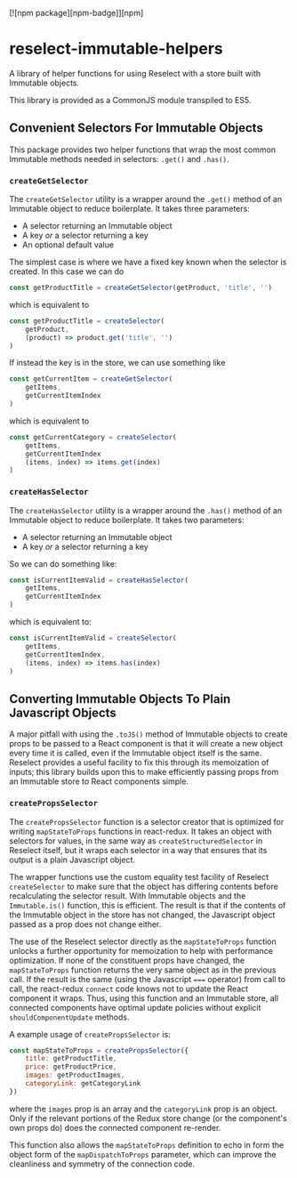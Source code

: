[![npm package][npm-badge]][npm]

# reselect-immutable-helpers

A library of helper functions for using Reselect with a store built with Immutable objects.

This library is provided as a CommonJS module transpiled to ES5.

## Convenient Selectors For Immutable Objects

This package provides two helper functions that wrap the most common
Immutable methods needed in selectors: `.get()` and `.has()`.

### `createGetSelector`

The `createGetSelector` utility is a wrapper around the `.get()` method
of an Immutable object to reduce boilerplate. It takes three
parameters:

 - A selector returning an Immutable object
 - A key _or_ a selector returning a key
 - An optional default value

The simplest case is where we have a fixed key known when the selector is created. In this case we can do

```js
const getProductTitle = createGetSelector(getProduct, 'title', '')
```

which is equivalent to

```js
const getProductTitle = createSelector(
    getProduct,
    (product) => product.get('title', '')
)
```

If instead the key is in the store, we can use something like

```js
const getCurrentItem = createGetSelector(
    getItems,
    getCurrentItemIndex
)
```

which is equivalent to

```js
const getCurrentCategory = createSelector(
    getItems,
    getCurrentItemIndex
    (items, index) => items.get(index)
)
```

### `createHasSelector`

The `createHasSelector` utility is a wrapper around the `.has()` method
of an Immutable object to reduce boilerplate. It takes two
parameters:

 - A selector returning an Immutable object
 - A key _or_ a selector returning a key

So we can do something like:

```js
const isCurrentItemValid = createHasSelector(
    getItems,
    getCurrentItemIndex
)
```

which is equivalent to:

```js
const isCurrentItemValid = createSelector(
    getItems,
    getCurrentItemIndex,
    (items, index) => items.has(index)
)
```

## Converting Immutable Objects To Plain Javascript Objects

A major pitfall with using the `.toJS()` method of Immutable objects to
create props to be passed to a React component is that it will create
a new object every time it is called, even if the Immutable object
itself is the same. Reselect provides a useful facility to fix this
through its memoization of inputs; this library builds upon this to
make efficiently passing props from an Immutable store to React
components simple.

### `createPropsSelector`

The `createPropsSelector` function is a selector creator that is
optimized for writing `mapStateToProps` functions in react-redux. It
takes an object with selectors for values, in the same way as
`createStructuredSelector` in Reselect itself, but it wraps each
selector in a way that ensures that its output is a plain Javascript
object.

The wrapper functions use the custom equality test facility of
Reselect `createSelector` to make sure that the object has differing
contents before recalculating the selector result. With Immutable
objects and the `Immutable.is()` function, this is efficient. The
result is that if the contents of the Immutable object in the store
has not changed, the Javascript object passed as a prop does not
change either.

The use of the Reselect selector directly as the `mapStateToProps`
function unlocks a further opportunity for memoization to help with
performance optimization. If none of the constituent props have
changed, the `mapStateToProps` function returns the very same object
as in the previous call. If the result is the same (using the
Javascript `===` operator) from call to call, the react-redux
`connect` code knows not to update the React component it wraps. Thus,
using this function and an Immutable store, all connected components
have optimal update policies without explicit `shouldComponentUpdate`
methods.

A example usage of `createPropsSelector` is:

```js
const mapStateToProps = createPropsSelector({
    title: getProductTitle,
    price: getProductPrice,
    images: getProductImages,
    categoryLink: getCategoryLink
})
```

where the `images` prop is an array and the `categoryLink` prop is an
object. Only if the relevant portions of the Redux store change (or
the component's own props do) does the connected component re-render.

This function also allows the `mapStateToProps` definition to echo in
form the object form of the `mapDispatchToProps` parameter, which can
improve the cleanliness and symmetry of the connection code.

